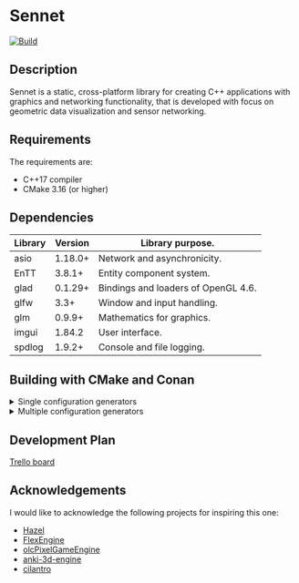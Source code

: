 # Sennet 

[![Build](https://github.com/markvilar/Sennet/actions/workflows/build.yml/badge.svg)](https://github.com/markvilar/Sennet/actions/workflows/build.yml)

## Description
Sennet is a static, cross-platform library for creating C++ applications 
with graphics and networking functionality, that is developed with focus on 
geometric data visualization and sensor networking.

## Requirements
The requirements are:
- C++17 compiler
- CMake 3.16 (or higher)

## Dependencies

| **Library** | **Version** | **Library purpose.**                |
|-------------|-------------|-------------------------------------|
| asio        | 1.18.0+     | Network and asynchronicity.         |
| EnTT        | 3.8.1+      | Entity component system.            |
| glad        | 0.1.29+     | Bindings and loaders of OpenGL 4.6. |
| glfw        | 3.3+        | Window and input handling.          |
| glm         | 0.9.9+      | Mathematics for graphics.           |
| imgui       | 1.84.2      | User interface.                     |
| spdlog      | 1.9.2+      | Console and file logging.           |

## Building with CMake and Conan

<details>
<summary>Single configuration generators</summary>

- Debug mode:
```
git clone https://gitub.com/markvilar/Sennet.git
cd Sennet
mkdir build && cd build
conan install .. -s build_type=Debug
cmake .. -G "Ninja" -DCMAKE_BUILD_TYPE=Debug
cmake --build .
```

- Realese mode:
```
git clone https://gitub.com/markvilar/Sennet.git
cd Sennet
mkdir build && cd build
conan install .. -s build_type=Release
cmake .. -G "Ninja" -DCMAKE_BUILD_TYPE=Realese
cmake --build .
```
</details>


<details>
<summary>Multiple configuration generators</summary>

```
git clone https://gitub.com/markvilar/Sennet.git
cd Sennet
mkdir build && cd build
conan install .. -s build_type=Release
conan install .. -s build_type=Debug
cmake .. -G "Ninja Multi-Config" -A x64
cmake --build . --config Release
```

</details>

## Development Plan

[Trello board](https://trello.com/b/iZZPB2t0/sennet)

## Acknowledgements
I would like to acknowledge the following projects for inspiring this one:
- [Hazel](https://github.com/TheCherno/Hazel)
- [FlexEngine](https://github.com/ajweeks/FlexEngine)
- [olcPixelGameEngine](https://github.com/OneLoneCoder/olcPixelGameEngine)
- [anki-3d-engine](https://github.com/godlikepanos/anki-3d-engine)
- [cilantro](https://github.com/kzampog/cilantro)
